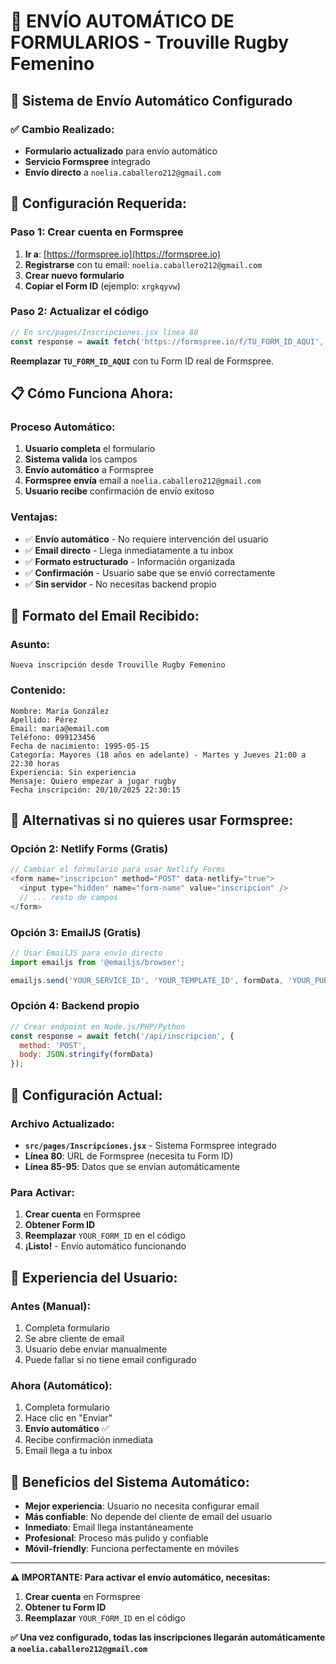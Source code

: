 # 📧 ENVÍO AUTOMÁTICO DE FORMULARIOS - Trouville Rugby Femenino

## 🚀 **Sistema de Envío Automático Configurado**

### **✅ Cambio Realizado:**
- **Formulario actualizado** para envío automático
- **Servicio Formspree** integrado
- **Envío directo** a `noelia.caballero212@gmail.com`

## 🔧 **Configuración Requerida:**

### **Paso 1: Crear cuenta en Formspree**
1. **Ir a**: [https://formspree.io](https://formspree.io)
2. **Registrarse** con tu email: `noelia.caballero212@gmail.com`
3. **Crear nuevo formulario**
4. **Copiar el Form ID** (ejemplo: `xrgkqyvw`)

### **Paso 2: Actualizar el código**
```javascript
// En src/pages/Inscripciones.jsx línea 80
const response = await fetch('https://formspree.io/f/TU_FORM_ID_AQUI', {
```

**Reemplazar `TU_FORM_ID_AQUI`** con tu Form ID real de Formspree.

## 📋 **Cómo Funciona Ahora:**

### **Proceso Automático:**
1. **Usuario completa** el formulario
2. **Sistema valida** los campos
3. **Envío automático** a Formspree
4. **Formspree envía** email a `noelia.caballero212@gmail.com`
5. **Usuario recibe** confirmación de envío exitoso

### **Ventajas:**
- ✅ **Envío automático** - No requiere intervención del usuario
- ✅ **Email directo** - Llega inmediatamente a tu inbox
- ✅ **Formato estructurado** - Información organizada
- ✅ **Confirmación** - Usuario sabe que se envió correctamente
- ✅ **Sin servidor** - No necesitas backend propio

## 📧 **Formato del Email Recibido:**

### **Asunto:**
```
Nueva inscripción desde Trouville Rugby Femenino
```

### **Contenido:**
```
Nombre: María González
Apellido: Pérez
Email: maria@email.com
Teléfono: 099123456
Fecha de nacimiento: 1995-05-15
Categoría: Mayores (18 años en adelante) - Martes y Jueves 21:00 a 22:30 horas
Experiencia: Sin experiencia
Mensaje: Quiero empezar a jugar rugby
Fecha inscripción: 20/10/2025 22:30:15
```

## 🎯 **Alternativas si no quieres usar Formspree:**

### **Opción 2: Netlify Forms (Gratis)**
```javascript
// Cambiar el formulario para usar Netlify Forms
<form name="inscripcion" method="POST" data-netlify="true">
  <input type="hidden" name="form-name" value="inscripcion" />
  // ... resto de campos
</form>
```

### **Opción 3: EmailJS (Gratis)**
```javascript
// Usar EmailJS para envío directo
import emailjs from '@emailjs/browser';

emailjs.send('YOUR_SERVICE_ID', 'YOUR_TEMPLATE_ID', formData, 'YOUR_PUBLIC_KEY')
```

### **Opción 4: Backend propio**
```javascript
// Crear endpoint en Node.js/PHP/Python
const response = await fetch('/api/inscripcion', {
  method: 'POST',
  body: JSON.stringify(formData)
});
```

## 🔧 **Configuración Actual:**

### **Archivo Actualizado:**
- **`src/pages/Inscripciones.jsx`** - Sistema Formspree integrado
- **Línea 80**: URL de Formspree (necesita tu Form ID)
- **Línea 85-95**: Datos que se envían automáticamente

### **Para Activar:**
1. **Crear cuenta** en Formspree
2. **Obtener Form ID**
3. **Reemplazar** `YOUR_FORM_ID` en el código
4. **¡Listo!** - Envío automático funcionando

## 📱 **Experiencia del Usuario:**

### **Antes (Manual):**
1. Completa formulario
2. Se abre cliente de email
3. Usuario debe enviar manualmente
4. Puede fallar si no tiene email configurado

### **Ahora (Automático):**
1. Completa formulario
2. Hace clic en "Enviar"
3. **Envío automático** ✅
4. Recibe confirmación inmediata
5. Email llega a tu inbox

## 🎯 **Beneficios del Sistema Automático:**

- **Mejor experiencia**: Usuario no necesita configurar email
- **Más confiable**: No depende del cliente de email del usuario
- **Inmediato**: Email llega instantáneamente
- **Profesional**: Proceso más pulido y confiable
- **Móvil-friendly**: Funciona perfectamente en móviles

---

**⚠️ IMPORTANTE: Para activar el envío automático, necesitas:**
1. **Crear cuenta** en Formspree
2. **Obtener tu Form ID**
3. **Reemplazar** `YOUR_FORM_ID` en el código

**✅ Una vez configurado, todas las inscripciones llegarán automáticamente a `noelia.caballero212@gmail.com`**
